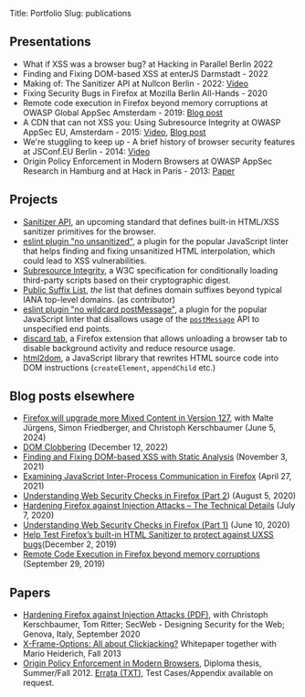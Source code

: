 Title: Portfolio
Slug: publications

<!-- chronologically descending order. add on top -->

## Presentations <!-- TODO add PDF/slides -->

* What if XSS was a browser bug? at Hacking in Parallel Berlin 2022
* Finding and Fixing DOM-based XSS at enterJS Darmstadt - 2022<!-- https://docs.google.com/presentation/d/1_FiYfNICK_lA68CaBo7LJZuORl5tkV0R-kVbnozyCFY/edit#slide=id.gde8ce37b72_0_10 -->
* Making of: The Sanitizer API at Nullcon Berlin - 2022: [Video](https://www.youtube.com/watch?v=-f4JP3nwkDo)
* Fixing Security Bugs in Firefox at Mozilla Berlin All-Hands - 2020
* Remote code execution in Firefox beyond memory corruptions
at OWASP Global AppSec Amsterdam - 2019: [Blog post](https://frederikbraun.de/firefox-ui-xss-leading-to-rce.html)
* A CDN that can not XSS you: Using Subresource Integrity
at OWASP AppSec EU, Amsterdam - 2015: [Video](https://www.youtube.com/watch?v=K8ws8qxBJqg), [Blog post](https://frederikbraun.de/using-subresource-integrity.html)
* We're stuggling to keep up - A brief history of browser security
features at JSConf.EU Berlin - 2014: [Video](https://www.youtube.com/watch?v=mj-U9FlbAl0)
* Origin Policy Enforcement in Modern Browsers at OWASP AppSec Research
in Hamburg and at Hack in Paris - 2013: [Paper](/publications/thesis/Thesis-Origin_Policy_Enforcement_in_Modern_Browsers.pdf)


## Projects

* [Sanitizer API](https://github.com/WICG/sanitizer-api), an upcoming standard
that defines built-in HTML/XSS sanitizer primitives for the browser.
* [eslint plugin "no unsanitized"](https://github.com/mozilla/eslint-plugin-no-unsanitized),
a plugin for the popular JavaScript linter that helps finding and fixing
unsanitized HTML interpolation, which could lead to XSS vulnerabilities.
* [Subresource Integrity](https://www.w3.org/TR/SRI/), a W3C specification for
conditionally loading third-party scripts based on their cryptographic digest.
* [Public Suffix List](https://github.com/publicsuffix/list), *the* list that
defines domain suffixes beyond typical IANA top-level domains. (as contributor)
* [eslint plugin "no wildcard postMessage"](https://github.com/mozfreddyb/eslint-plugin-no-wildcard-postmessage),
a plugin for the popular JavaScript linter that disallows usage of the [`postMessage`](https://developer.mozilla.org/en-US/docs/Web/API/Window/postMessage)
API to unspecified end points.
* [discard tab](https://github.com/freddyb/webext-discard-tab), a Firefox
extension that allows unloading a browser tab to disable background activity
and reduce resource usage.
* [html2dom](https://github.com/freddyb/html2dom), a JavaScript library that
rewrites HTML source code into DOM instructions (`createElement`, `appendChild` etc.)

## Blog posts elsewhere

* [Firefox will upgrade more Mixed Content in Version 127](https://blog.mozilla.org/security/2024/06/05/firefox-will-upgrade-more-mixed-content-in-version-127/), with Malte Jürgens, Simon Friedberger, and Christoph Kerschbaumer (June 5, 2024)
* [DOM Clobbering](https://www.htmhell.dev/adventcalendar/2022/12/) (December 12, 2022)
* [Finding and Fixing DOM-based XSS with Static Analysis](https://blog.mozilla.org/attack-and-defense/2021/11/03/finding-and-fixing-dom-based-xss-with-static-analysis/) (November 3, 2021)
* [Examining JavaScript Inter-Process Communication in Firefox](https://blog.mozilla.org/attack-and-defense/2021/04/27/examining-javascript-inter-process-communication-in-firefox/) (April 27, 2021)
* [Understanding Web Security Checks in Firefox (Part 2](https://blog.mozilla.org/attack-and-defense/2020/08/05/understanding-web-security-checks-in-firefox-part-2/)) (August 5, 2020)
* [Hardening Firefox against Injection Attacks – The Technical Details](https://blog.mozilla.org/attack-and-defense/2020/07/07/hardening-firefox-against-injection-attacks-the-technical-details/) (July 7, 2020)
* [Understanding Web Security Checks in Firefox (Part 1)](https://blog.mozilla.org/attack-and-defense/2020/06/10/understanding-web-security-checks-in-firefox-part-1/) (June 10, 2020)
* [Help Test Firefox’s built-in HTML Sanitizer to protect against UXSS bugs](https://blog.mozilla.org/attack-and-defense/2019/12/02/help-test-firefoxs-built-in-html-sanitizer-to-protect-against-uxss-bugs/)(December 2, 2019)
* [Remote Code Execution in Firefox beyond memory corruptions](https://blog.mozilla.org/attack-and-defense/2019/09/29/remote-code-execution-in-firefox-beyond-memory-corruptions/) (September 29, 2019)

## Papers

* [Hardening Firefox against Injection Attacks (PDF)](/publications/hardening_paper.pdf), with Christoph Kerschbaumer, Tom Ritter; SecWeb - Designing Security for the Web; Genova, Italy, September 2020
* [X-Frame-Options: All about Clickjacking?](/xfo-clickjacking.pdf)
Whitepaper together with Mario Heiderich, Fall 2013
* [Origin Policy Enforcement in Modern Browsers](/publications/thesis/Thesis-Origin_Policy_Enforcement_in_Modern_Browsers.pdf),
Diploma thesis, Summer/Fall 2012.
[Errata (TXT)](/publications/thesis/errata.txt), Test Cases/Appendix available on request.
